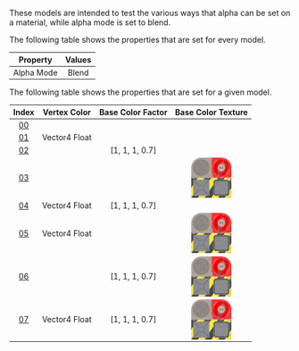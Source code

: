 These models are intended to test the various ways that alpha can be set on a material, while alpha mode is set to blend.  

The following table shows the properties that are set for every model.  


Property | **Values**
:---: | :---:
Alpha Mode | Blend


The following table shows the properties that are set for a given model.  


Index | Vertex Color | Base Color Factor | Base Color Texture
:---: | :---: | :---: | :---:
[00](./Material_AlphaBlend_00.gltf) |   |   |  
[01](./Material_AlphaBlend_01.gltf) | Vector4 Float |   |  
[02](./Material_AlphaBlend_02.gltf) |   | [1,&nbsp;1,&nbsp;1,&nbsp;0.7] |  
[03](./Material_AlphaBlend_03.gltf) |   |   | <img src="./Textures/Texture_baseColor.png" height="72" width="72" align="middle">
[04](./Material_AlphaBlend_04.gltf) | Vector4 Float | [1,&nbsp;1,&nbsp;1,&nbsp;0.7] |  
[05](./Material_AlphaBlend_05.gltf) | Vector4 Float |   | <img src="./Textures/Texture_baseColor.png" height="72" width="72" align="middle">
[06](./Material_AlphaBlend_06.gltf) |   | [1,&nbsp;1,&nbsp;1,&nbsp;0.7] | <img src="./Textures/Texture_baseColor.png" height="72" width="72" align="middle">
[07](./Material_AlphaBlend_07.gltf) | Vector4 Float | [1,&nbsp;1,&nbsp;1,&nbsp;0.7] | <img src="./Textures/Texture_baseColor.png" height="72" width="72" align="middle">
 
